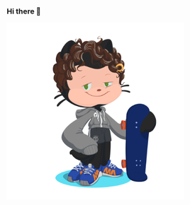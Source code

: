 ### Hi there 👋

<img src="https://github.com/iago187/iago187/blob/main/octocat%20iago.png" width="400" height="400"/> 
